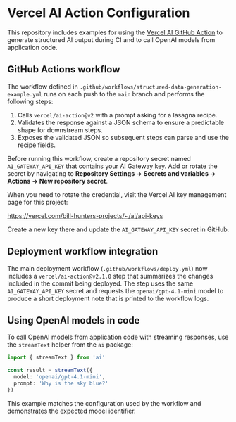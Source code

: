 # Vercel AI Action Configuration

This repository includes examples for using the [Vercel AI GitHub Action](https://github.com/marketplace/actions/vercel-ai) to generate structured AI output during CI and to call OpenAI models from application code.

## GitHub Actions workflow

The workflow defined in `.github/workflows/structured-data-generation-example.yml` runs on each push to the `main` branch and performs the following steps:

1. Calls `vercel/ai-action@v2` with a prompt asking for a lasagna recipe.
2. Validates the response against a JSON schema to ensure a predictable shape for downstream steps.
3. Exposes the validated JSON so subsequent steps can parse and use the recipe fields.

Before running this workflow, create a repository secret named `AI_GATEWAY_API_KEY` that contains your AI Gateway key. Add or rotate the secret by navigating to **Repository Settings → Secrets and variables → Actions → New repository secret**.

When you need to rotate the credential, visit the Vercel AI key management page for this project:

<https://vercel.com/bill-hunters-projects/~/ai/api-keys>

Create a new key there and update the `AI_GATEWAY_API_KEY` secret in GitHub.

## Deployment workflow integration

The main deployment workflow (`.github/workflows/deploy.yml`) now includes a `vercel/ai-action@v2.1.0` step that summarizes the
changes included in the commit being deployed. The step uses the same `AI_GATEWAY_API_KEY` secret and requests the
`openai/gpt-4.1-mini` model to produce a short deployment note that is printed to the workflow logs.

## Using OpenAI models in code

To call OpenAI models from application code with streaming responses, use the `streamText` helper from the `ai` package:

```ts
import { streamText } from 'ai'

const result = streamText({
  model: 'openai/gpt-4.1-mini',
  prompt: 'Why is the sky blue?'
})
```

This example matches the configuration used by the workflow and demonstrates the expected model identifier.
